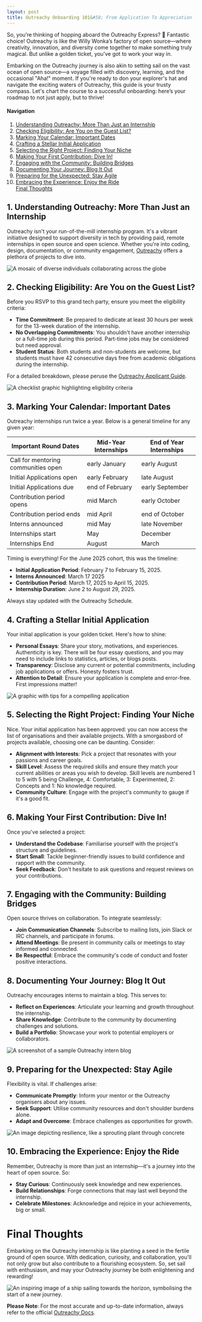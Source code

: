 ```yaml
---
layout: post
title: Outreachy Onboarding 101&#58; From Application To Appreciation
---
```


So, you’re thinking of hopping aboard the Outreachy Express? 🎢 Fantastic choice! Outreachy is like the Willy Wonka’s factory of open source—where creativity, innovation, and diversity come together to make something truly magical. But unlike a golden ticket, you’ve got to work your way in. 

Embarking on the Outreachy journey is also akin to setting sail on the vast ocean of open source—a voyage filled with discovery, learning, and the occasional "Aha!" moment. If you're ready to don your explorer's hat and navigate the exciting waters of Outreachy, this guide is your trusty compass. Let's chart the course to a successful onboarding: here’s your roadmap to not just apply, but to thrive!

#### Navigation
1. [Understanding Outreachy: More Than Just an Internship](#understanding)
2. [Checking Eligibility: Are You on the Guest List?](#checking)
3. [Marking Your Calendar: Important Dates](#marking)
4. [Crafting a Stellar Initial Application](#crafting)
5. [Selecting the Right Project: Finding Your Niche](#selecting)
6. [Making Your First Contribution: Dive In!](#making)
7. [Engaging with the Community: Building Bridges](#engaging)
8. [Documenting Your Journey: Blog It Out](#documenting)
9. [Preparing for the Unexpected: Stay Agile](#preparing)
10. [Embracing the Experience: Enjoy the Ride](#embracing) <br/>
[Final Thoughts](#final)

## 1. Understanding Outreachy: More Than Just an Internship <a name="understanding"></a>

Outreachy isn't your run-of-the-mill internship program. It's a vibrant initiative designed to support diversity in tech by providing paid, remote internships in open source and open science. Whether you're into coding, design, documentation, or community engagement, [Outreachy](https://www.outreachy.org) offers a plethora of projects to dive into.​

![A mosaic of diverse individuals collaborating across the globe](https://github.com/user-attachments/assets/3b839053-3f8c-4042-853d-9a410a3d1b85)
<br>

## 2. Checking Eligibility: Are You on the Guest List? <a name="checking"></a>

Before you RSVP to this grand tech party, ensure you meet the eligibility criteria:

- **Time Commitment**: Be prepared to dedicate at least 30 hours per week for the 13-week duration of the internship.​
- **No Overlapping Commitments**: You shouldn't have another internship or a full-time job during this period. Part-time jobs may be considered but need approval.​
- **Student Status**: Both students and non-students are welcome, but students must have 42 consecutive days free from academic obligations during the internship.​

For a detailed breakdown, please peruse the [Outreachy Applicant Guide](https://www.outreachy.org/docs/applicant/).

![A checklist graphic highlighting eligibility criteria](https://github.com/user-attachments/assets/6c4c5ccc-faad-4e58-bc65-70e75f9d0155)
<br>

## 3. Marking Your Calendar: Important Dates <a name="marking"></a>
Outreachy internships run twice a year. Below is a general timeline for any given year:


| Important Round Dates | Mid-Year Internships | End of Year Internships | 
| ----------- | ----------- | ----------- |
| Call for mentoring communities open | early January | early August | <br>
| Initial Applications open | early February | late August | <br>
| Initial Applications due | end of February | early September | <br>
| Contribution period opens | mid March | early October | <br>
| Contribution period ends | mid April | end of October | <br>
| Interns announced | mid May | late November | <br>
| Internships start | May | December | <br>
| Internships End | August | March  |

Timing is everything! For the June 2025 cohort, this was the timeline:
- **Initial Application Period**: February 7 to February 15, 2025.​
- **Interns Announced**: March 17 2025
- **Contribution Period**: March 17, 2025 to April 15, 2025.
- **Internship Duration**: June 2 to August 29, 2025.​
    
Always stay updated with the Outreachy Schedule.

## 4. Crafting a Stellar Initial Application <a name="crafting"></a>

Your initial application is your golden ticket. Here's how to shine:

- **Personal Essays**: Share your story, motivations, and experiences. Authenticity is key. There will be four essay questions, and you may need to include links to statistics, articles, or blogs posts.
- **Transparency**: Disclose any current or potential commitments, including job applications or offers. Honesty fosters trust.​
- **Attention to Detail**: Ensure your application is complete and error-free. First impressions matter!​

![A graphic with tips for a compelling application](https://github.com/user-attachments/assets/31a623a7-265e-49e4-a8ef-e77ed8a8a2ba)
<br>

## 5. Selecting the Right Project: Finding Your Niche <a name="selecting"></a>

Nice. Your initial application has been approved: you can now access the list of organisations and their available projects. With a smorgasbord of projects available, choosing one can be daunting. Consider:

- **Alignment with Interests**: Pick a project that resonates with your passions and career goals.​
- **Skill Level**: Assess the required skills and ensure they match your current abilities or areas you wish to develop.​ Skill levels are numbered 1 to 5 with 5 being Challenge, 4: Comfortable, 3: Experimented, 2: Concepts and 1: No knowledge required.
- **Community Culture**: Engage with the project's community to gauge if it's a good fit.​

## 6. Making Your First Contribution: Dive In! <a name="making"></a>

Once you've selected a project:
- **Understand the Codebase**: Familiarise yourself with the project's structure and guidelines.​
- **Start Small**: Tackle beginner-friendly issues to build confidence and rapport with the community.​
- **Seek Feedback**: Don't hesitate to ask questions and request reviews on your contributions.​

## 7. Engaging with the Community: Building Bridges <a name="engaging"></a>

Open source thrives on collaboration. To integrate seamlessly:

- **Join Communication Channels**: Subscribe to mailing lists, join Slack or IRC channels, and participate in forums.​
- **Attend Meetings**: Be present in community calls or meetings to stay informed and connected.​
- **Be Respectful**: Embrace the community's code of conduct and foster positive interactions.​
  
## 8. Documenting Your Journey: Blog It Out <a name="documenting"></a>

Outreachy encourages interns to maintain a blog. This serves to:

- **Reflect on Experiences**: Articulate your learning and growth throughout the internship.​
- **Share Knowledge**: Contribute to the community by documenting challenges and solutions.​
- **Build a Portfolio**: Showcase your work to potential employers or collaborators.​

![A screenshot of a sample Outreachy intern blog](https://github.com/user-attachments/assets/49c15e30-fcfe-47a9-87ab-4eaf7fea72c9)


## 9. Preparing for the Unexpected: Stay Agile <a name="preparing"></a>

Flexibility is vital. If challenges arise:
- **Communicate Promptly**: Inform your mentor or the Outreachy organisers about any issues.​
- **Seek Support**: Utilise community resources and don't shoulder burdens alone.​
- **Adapt and Overcome**: Embrace challenges as opportunities for growth.​

![An image depicting resilience, like a sprouting plant through concrete](https://github.com/user-attachments/assets/408cc3dc-c107-4468-ab0a-118402337c00)
<br>

## 10. Embracing the Experience: Enjoy the Ride <a name="embracing"></a>

Remember, Outreachy is more than just an internship—it's a journey into the heart of open source. So:

- **Stay Curious**: Continuously seek knowledge and new experiences.​
- **Build Relationships**: Forge connections that may last well beyond the internship.​
- **Celebrate Milestones**: Acknowledge and rejoice in your achievements, big or small.​

# Final Thoughts <a name="final"></a>

Embarking on the Outreachy internship is like planting a seed in the fertile ground of open source. With dedication, curiosity, and collaboration, you'll not only grow but also contribute to a flourishing ecosystem. So, set sail with enthusiasm, and may your Outreachy journey be both enlightening and rewarding!

![An inspiring image of a ship sailing towards the horizon, symbolising the start of a new journey.](https://github.com/user-attachments/assets/ec37aed5-9e58-4152-82c3-cfe32c7ab654)
<br>

**Please Note**: For the most accurate and up-to-date information, always refer to the official [Outreachy Docs](https://www.outreachy.org/docs).
